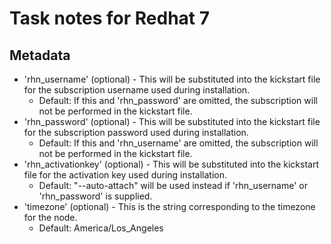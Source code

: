 # Task notes for Redhat 7

## Metadata

- 'rhn_username' (optional) - This will be substituted into the kickstart
  file for the subscription username used during installation.
  - Default: If this and 'rhn_password' are omitted, the subscription will
    not be performed in the kickstart file.
- 'rhn_password' (optional) - This will be substituted into the kickstart
  file for the subscription password used during installation.
  - Default: If this and 'rhn_username' are omitted, the subscription will
    not be performed in the kickstart file.
- 'rhn_activationkey' (optional) - This will be substituted into the kickstart
  file for the activation key used during installation.
  - Default: "--auto-attach" will be used instead if 'rhn_username' or
    'rhn_password' is supplied.
- 'timezone' (optional) - This is the string corresponding to the timezone for
  the node.
  - Default: America/Los_Angeles